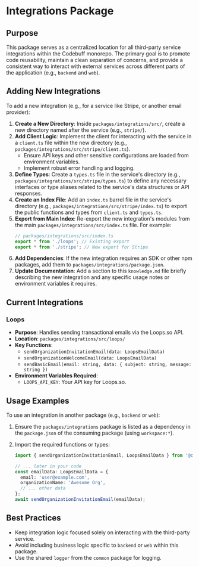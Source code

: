 # Integrations Package

## Purpose
This package serves as a centralized location for all third-party service integrations within the Codebuff monorepo. The primary goal is to promote code reusability, maintain a clean separation of concerns, and provide a consistent way to interact with external services across different parts of the application (e.g., `backend` and `web`).

## Adding New Integrations
To add a new integration (e.g., for a service like Stripe, or another email provider):

1.  **Create a New Directory**: Inside `packages/integrations/src/`, create a new directory named after the service (e.g., `stripe/`).
2.  **Add Client Logic**: Implement the client for interacting with the service in a `client.ts` file within the new directory (e.g., `packages/integrations/src/stripe/client.ts`).
    *   Ensure API keys and other sensitive configurations are loaded from environment variables.
    *   Implement robust error handling and logging.
3.  **Define Types**: Create a `types.ts` file in the service's directory (e.g., `packages/integrations/src/stripe/types.ts`) to define any necessary interfaces or type aliases related to the service's data structures or API responses.
4.  **Create an Index File**: Add an `index.ts` barrel file in the service's directory (e.g., `packages/integrations/src/stripe/index.ts`) to export the public functions and types from `client.ts` and `types.ts`.
5.  **Export from Main Index**: Re-export the new integration's modules from the main `packages/integrations/src/index.ts` file. For example:
    ```typescript
    // packages/integrations/src/index.ts
    export * from './loops'; // Existing export
    export * from './stripe'; // New export for Stripe
    ```
6.  **Add Dependencies**: If the new integration requires an SDK or other npm packages, add them to `packages/integrations/package.json`.
7.  **Update Documentation**: Add a section to this `knowledge.md` file briefly describing the new integration and any specific usage notes or environment variables it requires.

## Current Integrations

### Loops
-   **Purpose**: Handles sending transactional emails via the Loops.so API.
-   **Location**: `packages/integrations/src/loops/`
-   **Key Functions**:
    -   `sendOrganizationInvitationEmail(data: LoopsEmailData)`
    -   `sendOrganizationWelcomeEmail(data: LoopsEmailData)`
    -   `sendBasicEmail(email: string, data: { subject: string, message: string })`
-   **Environment Variables Required**:
    -   `LOOPS_API_KEY`: Your API key for Loops.so.

## Usage Examples

To use an integration in another package (e.g., `backend` or `web`):

1.  Ensure the `packages/integrations` package is listed as a dependency in the `package.json` of the consuming package (using `workspace:*`).
2.  Import the required functions or types:

    ```typescript
    import { sendOrganizationInvitationEmail, LoopsEmailData } from '@codebuff/integrations';

    // ... later in your code
    const emailData: LoopsEmailData = {
      email: 'user@example.com',
      organizationName: 'Awesome Org',
      // ... other data
    };
    await sendOrganizationInvitationEmail(emailData);
    ```

## Best Practices
-   Keep integration logic focused solely on interacting with the third-party service.
-   Avoid including business logic specific to `backend` or `web` within this package.
-   Use the shared `logger` from the `common` package for logging.
